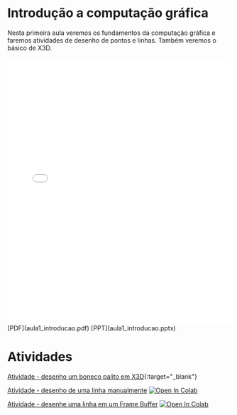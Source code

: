 # Introdução a computação gráfica

Nesta primeira aula veremos os fundamentos da computação gráfica e faremos atividades de desenho de pontos e linhas. Também veremos o básico de X3D.

<embed height="600" src="aula1_introducao.pdf" type="application/pdf" width="100%">
[PDF](aula1_introducao.pdf)
[PPT](aula1_introducao.pptx)

# Atividades

[Atividade - desenho um boneco palito em X3D](https://create3000.github.io/x_ite/playground/?url=https://lpsoares.github.io/Renderizador/exemplos/base/boneco.x3d){:target="_blank"}

[Atividade - desenho de uma linha manualmente](atividade_desenho_de_uma_linha.ipynb) [![Open In Colab](https://colab.research.google.com/assets/colab-badge.svg)](https://colab.research.google.com/github/lpsoares/ComputacaoGrafica/blob/main/content/aulas/01-introducao/atividade_desenho_de_uma_linha.ipynb)

[Atividade - desenhe uma linha em um Frame Buffer](atividade_bresenham.ipynb) [![Open In Colab](https://colab.research.google.com/assets/colab-badge.svg)](https://colab.research.google.com/github/lpsoares/ComputacaoGrafica/blob/main/content/aulas/01-introducao/atividade_bresenham.ipynb)

